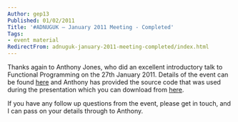```yaml
---
Author: gep13
Published: 01/02/2011
Title: '#ADNUGUK – January 2011 Meeting - Completed'
Tags:
- event material
RedirectFrom: adnuguk-january-2011-meeting-completed/index.html
---
```


Thanks again to Anthony Jones, who did an excellent introductory talk to Functional Programming on the 27th January 2011. Details of the event can be found [here](https://www.aberdeendevelopers.co.uk/Meetings/Functional-programming-in--NET.aspx) and Anthony has provided the source code that was used during the presentation which you can download from [here](https://www.aberdeendevelopers.co.uk/Uploads/Meetings/Functional%20Programming%20Presentation.zip).

If you have any follow up questions from the event, please get in touch, and I can pass on your details through to Anthony.
